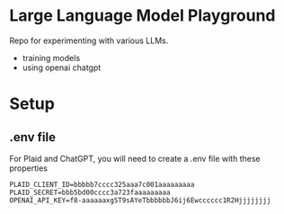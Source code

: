 # Large Language Model Playground
Repo for experimenting with various LLMs.

- training models
- using openai chatgpt

# Setup
## .env file
For Plaid and ChatGPT, you will need to create a .env file with these properties
``` 
PLAID_CLIENT_ID=bbbbb7cccc325aaa7c001aaaaaaaaa
PLAID_SECRET=bbb5bd00cccc3a723faaaaaaaaa
OPENAI_API_KEY=f8-aaaaaaxgST9sAYeTbbbbbbJ6ij6Ewcccccc1R2Hjjjjjjjj
```

